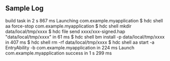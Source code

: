 
## Sample Log
build task in 2 s 867 ms
Launching com.example.myapplication
$ hdc shell aa force-stop com.example.myapplication
$ hdc shell mkdir data/local/tmp/xxxx
$ hdc file send xxxx/xxx-signed.hap "data/local/tmp/xxxx" in 61 ms
$ hdc shell bm install -p data/local/tmp/xxxx  in 407 ms
$ hdc shell rm -rf data/local/tmp/xxxx
$ hdc shell aa start -a EntryAbility -b com.example.myapplication in 224 ms
Launch com.example.myapplication success in 1 s 299 ms
